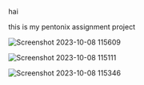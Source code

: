 hai 


this is my pentonix assignment project 



![Screenshot 2023-10-08 115609](https://github.com/Puneethku/pentonix_assignment/assets/95305938/c0ed84b2-63dc-4d06-819a-781f06252898)


![Screenshot 2023-10-08 115111](https://github.com/Puneethku/pentonix_assignment/assets/95305938/d29f6e1b-5e52-429f-8e1c-89df62599b9e)


![Screenshot 2023-10-08 115346](https://github.com/Puneethku/pentonix_assignment/assets/95305938/30c3c0e0-9fad-40eb-8735-964751724169)

